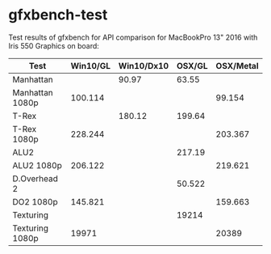 # gfxbench-test
Test results of gfxbench for API comparison for MacBookPro 13" 2016 with Iris 550 Graphics on board:

| Test            | Win10/GL   | Win10/Dx10 | OSX/GL | OSX/Metal |
| --------------- | ---------- | ---------- | ------ | --------- |
| Manhattan       |            | 90.97      | 63.55  |           |
| Manhattan 1080p | 100.114    |            |        | 99.154    |
| T-Rex           |            | 180.12     | 199.64 |           |
| T-Rex 1080p     | 228.244    |            |        | 203.367   |
| ALU2            |            |            | 217.19 |           |
| ALU2 1080p      | 206.122    |            |        | 219.621   |
| D.Overhead 2    |            |            | 50.522 |           |
| DO2 1080p       | 145.821    |            |        | 159.663   |
| Texturing       |            |            | 19214  |           |
| Texturing 1080p | 19971      |            |        | 20389     |
